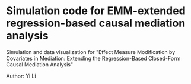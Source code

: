 # Simulation code for EMM-extended regression-based causal mediation analysis
Simulation and data visualization for "Effect Measure Modification by Covariates in Mediation: Extending the Regression-Based Closed-Form Causal Mediation Analysis"

Author: Yi Li
